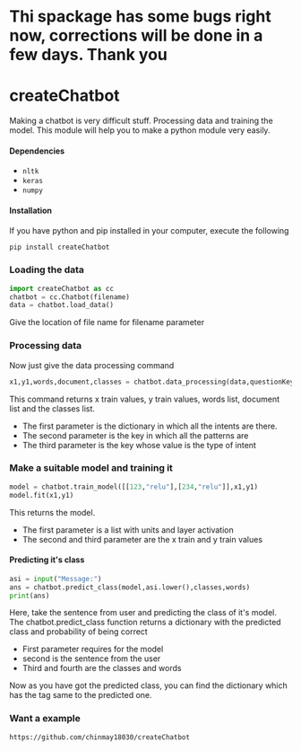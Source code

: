 # Thi spackage has some bugs right now, corrections will be done in a few days. Thank you
# createChatbot
Making a chatbot is very difficult stuff. Processing data and training the model. 
This module will help you to make a python module very easily. 
#### Dependencies
+ `nltk`
+ `keras`
+ `numpy`

#### Installation
If you have python and pip installed in your computer, execute the following

```bash
pip install createChatbot
```
### Loading the data

```python
import createChatbot as cc
chatbot = cc.Chatbot(filename)
data = chatbot.load_data()
```
Give the location of file name for filename parameter

### Processing data
Now just give the data processing command
```python
x1,y1,words,document,classes = chatbot.data_processing(data,questionKey,tagKey)
```
This command returns x train values, y train values, words list, document list and the classes list. 
+ The first parameter is the dictionary in which all the intents are there.
+ The second parameter is the key in which all the patterns are
+ The third parameter is the key whose value is the type of intent

### Make a suitable model and training it
```python
model = chatbot.train_model([[123,"relu"],[234,"relu"]],x1,y1)
model.fit(x1,y1)
```
This returns the model. 

+ The first parameter is a list with units and layer activation
+ The second and third parameter are the x train and y train values

#### Predicting it's class

```python
asi = input("Message:")
ans = chatbot.predict_class(model,asi.lower(),classes,words)
print(ans)
```
Here, take the sentence from user and predicting the class of it's model. The chatbot.predict_class function returns a dictionary with the predicted class and probability of being correct

+ First parameter requires for the model
+ second is the sentence from the user
+ Third and fourth are the classes and words

Now as you have got the predicted class, you can find the dictionary which has the tag same to the predicted one.
### Want a example 
```bash
https://github.com/chinmay18030/createChatbot
```


